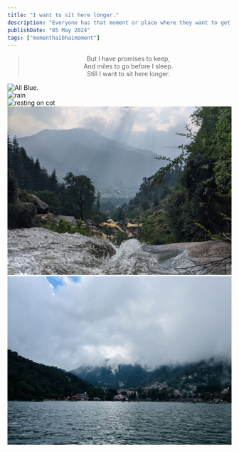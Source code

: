 ```yaml
---
title: "I want to sit here longer."
description: "Everyone has that moment or place where they want to get stuck. I too have a few."
publishDate: "05 May 2024"
tags: ["momenthaibhaimoment"]
---
```

<div style="text-align: center;">
  <blockquote>
    But I have promises to keep,<br>
    And miles to go before I sleep.<br>
    Still I want to sit here longer.
  </blockquote>
</div>

 ![All Blue.](./home.jpg) 
 <br>
 ![rain](./rain.jpg) 
 <br>
 ![resting on cot](./villagefort.jpg) 
 <br>
 ![On the Edge](./manali.jpg)
 <br>
 ![GreenBelow](./nainital.jpg)
